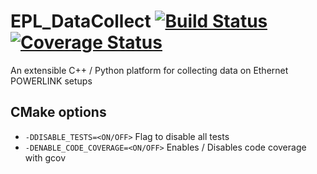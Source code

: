 # EPL_DataCollect [![Build Status](https://travis-ci.org/epl-viz/EPL_DataCollect.svg?branch=master)](https://travis-ci.org/epl-viz/EPL_DataCollect) [![Coverage Status](https://coveralls.io/repos/github/epl-viz/EPL_DataCollect/badge.svg?branch=master)](https://coveralls.io/github/epl-viz/EPL_DataCollect?branch=master)

An extensible C++ / Python platform for collecting data on Ethernet POWERLINK setups

## CMake options

  - `-DDISABLE_TESTS=<ON/OFF>` Flag to disable all tests
  - `-DENABLE_CODE_COVERAGE=<ON/OFF>` Enables / Disables code coverage with gcov
